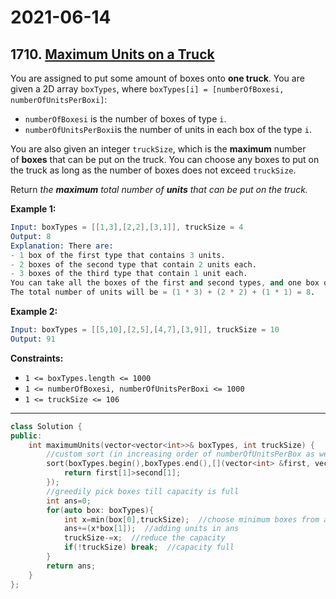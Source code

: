 # 2021-06-14

## 1710. [Maximum Units on a Truck](https://leetcode.com/problems/maximum-units-on-a-truck/)

You are assigned to put some amount of boxes onto **one truck**. You are given a 2D array `boxTypes`, where `boxTypes[i] = [numberOfBoxesi, numberOfUnitsPerBoxi]`:

- `numberOfBoxesi` is the number of boxes of type `i`.
- `numberOfUnitsPerBoxi`is the number of units in each box of the type `i`.

You are also given an integer `truckSize`, which is the **maximum** number of **boxes** that can be put on the truck. You can choose any boxes to put on the truck as long as the number of boxes does not exceed `truckSize`.

Return *the **maximum** total number of **units** that can be put on the truck.*

**Example 1:**

```s
Input: boxTypes = [[1,3],[2,2],[3,1]], truckSize = 4
Output: 8
Explanation: There are:
- 1 box of the first type that contains 3 units.
- 2 boxes of the second type that contain 2 units each.
- 3 boxes of the third type that contain 1 unit each.
You can take all the boxes of the first and second types, and one box of the third type.
The total number of units will be = (1 * 3) + (2 * 2) + (1 * 1) = 8.
```

**Example 2:**

```s
Input: boxTypes = [[5,10],[2,5],[4,7],[3,9]], truckSize = 10
Output: 91
```

**Constraints:**

- `1 <= boxTypes.length <= 1000`
- `1 <= numberOfBoxesi, numberOfUnitsPerBoxi <= 1000`
- `1 <= truckSize <= 106`

---

```c++
class Solution {
public:
    int maximumUnits(vector<vector<int>>& boxTypes, int truckSize) {
        //custom sort (in increasing order of numberOfUnitsPerBox as we have to return  maximum total number of units )
        sort(boxTypes.begin(),boxTypes.end(),[](vector<int> &first, vector<int> &second){
            return first[1]>second[1];
        });
        //greedily pick boxes till capacity is full
        int ans=0;
        for(auto box: boxTypes){
            int x=min(box[0],truckSize);  //choose minimum boxes from available boxes and capacity left
            ans+=(x*box[1]);  //adding units in ans
            truckSize-=x;  //reduce the capacity
            if(!truckSize) break;  //capacity full
        }
        return ans;
    }
};
```
